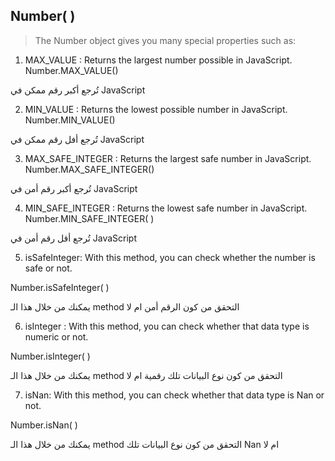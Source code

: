 ## Number( )
> The Number object gives you many special properties such as:
1. MAX_VALUE : Returns the largest number possible in JavaScript. 
Number.MAX_VALUE()

 تُرجع أكبر رقم ممكن في JavaScript

2. MIN_VALUE : Returns the lowest possible number in JavaScript.
Number.MIN_VALUE()

تُرجع أفل رقم ممكن في JavaScript

3. MAX_SAFE_INTEGER : Returns the largest safe number in JavaScript.
Number.MAX_SAFE_INTEGER()

تُرجع أكبر رقم أمن في JavaScript

4. MIN_SAFE_INTEGER : Returns the lowest safe number in JavaScript.
Number.MIN_SAFE_INTEGER( )

 تُرجع أقل رقم أمن في JavaScript

 5. isSafeInteger: With this method, you can check whether the number is safe or not.

 Number.isSafeInteger( )

 يمكنك من خلال هذا الـ method التحقق من كون الرقم أمن ام لا

 6. isInteger : With this method, you can check whether that data type is numeric or not.

Number.isInteger( )

 يمكنك من خلال هذا الـ method التحقق من كون نوع البيانات تلك رقمية ام لا

 7. isNan: With this method, you can check whether that data type is Nan or not.

 Number.isNan( )

يمكنك من خلال هذا الـ method التحقق من كون نوع البيانات تلك Nan ام لا